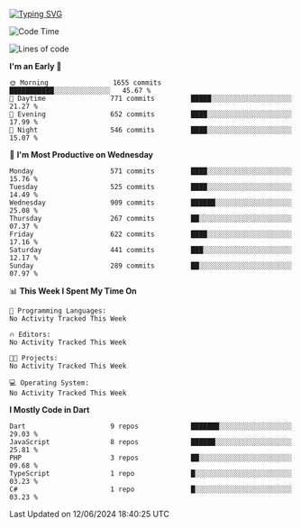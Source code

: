 
<a href="https://git.io/typing-svg"><img src="https://readme-typing-svg.demolab.com?font=Source+Code+Pro&pause=1000&random=false&width=435&lines=Hey+%F0%9F%A5%B6+iam+Yaskraz" alt="Typing SVG" /></a>
<!--START_SECTION:waka-->
![Code Time](http://img.shields.io/badge/Code%20Time-270%20hrs%2045%20mins-blue)

![Lines of code](https://img.shields.io/badge/From%20Hello%20World%20I%27ve%20Written-1.6%20million%20lines%20of%20code-blue)

**I'm an Early 🐤** 

```text
🌞 Morning                1655 commits        ███████████░░░░░░░░░░░░░░   45.67 % 
🌆 Daytime                771 commits         █████░░░░░░░░░░░░░░░░░░░░   21.27 % 
🌃 Evening                652 commits         ████░░░░░░░░░░░░░░░░░░░░░   17.99 % 
🌙 Night                  546 commits         ████░░░░░░░░░░░░░░░░░░░░░   15.07 % 
```
📅 **I'm Most Productive on Wednesday** 

```text
Monday                   571 commits         ████░░░░░░░░░░░░░░░░░░░░░   15.76 % 
Tuesday                  525 commits         ████░░░░░░░░░░░░░░░░░░░░░   14.49 % 
Wednesday                909 commits         ██████░░░░░░░░░░░░░░░░░░░   25.08 % 
Thursday                 267 commits         ██░░░░░░░░░░░░░░░░░░░░░░░   07.37 % 
Friday                   622 commits         ████░░░░░░░░░░░░░░░░░░░░░   17.16 % 
Saturday                 441 commits         ███░░░░░░░░░░░░░░░░░░░░░░   12.17 % 
Sunday                   289 commits         ██░░░░░░░░░░░░░░░░░░░░░░░   07.97 % 
```


📊 **This Week I Spent My Time On** 

```text
💬 Programming Languages: 
No Activity Tracked This Week

🔥 Editors: 
No Activity Tracked This Week

🐱‍💻 Projects: 
No Activity Tracked This Week

💻 Operating System: 
No Activity Tracked This Week
```

**I Mostly Code in Dart** 

```text
Dart                     9 repos             ███████░░░░░░░░░░░░░░░░░░   29.03 % 
JavaScript               8 repos             ██████░░░░░░░░░░░░░░░░░░░   25.81 % 
PHP                      3 repos             ██░░░░░░░░░░░░░░░░░░░░░░░   09.68 % 
TypeScript               1 repo              █░░░░░░░░░░░░░░░░░░░░░░░░   03.23 % 
C#                       1 repo              █░░░░░░░░░░░░░░░░░░░░░░░░   03.23 % 
```




 Last Updated on 12/06/2024 18:40:25 UTC
<!--END_SECTION:waka-->
